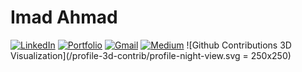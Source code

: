# Imad Ahmad
[![LinkedIn](https://img.shields.io/badge/linkedin-%230077B5.svg?style=for-the-badge&logo=linkedin&logoColor=white)](https://www.linkedin.com/in/imad-ahmad-2aab5a56/)
[![Portfolio](https://img.shields.io/badge/Portfolio-%23000000.svg?style=for-the-badge&logo=firefox&logoColor=#FF7139)](https://imadahmad.ca)
[![Gmail](https://img.shields.io/badge/Gmail-D14836?style=for-the-badge&logo=gmail&logoColor=white)](mailto:imadahmad97@yahoo.ca)
[![Medium](https://img.shields.io/badge/Medium-12100E?style=for-the-badge&logo=medium&logoColor=white)](https://medium.com/@imadahmad97)
![Github Contributions 3D Visualization](/profile-3d-contrib/profile-night-view.svg = 250x250)
